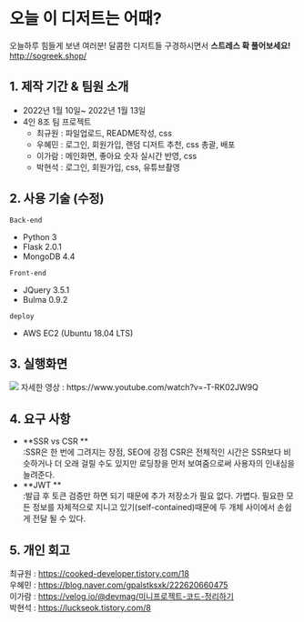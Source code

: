 # 오늘 이 디저트는 어때?
오늘하루 힘들게 보낸 여러분! 
달콤한 디저트들 구경하시면서  **스트레스 확 풀어보세요!**   
http://sogreek.shop/

## 1. 제작 기간 & 팀원 소개
- 2022년 1월 10일~ 2022년 1월 13일
- 4인 8조 팀 프로젝트
  + 최규원 : 파일업로드, README작성, css
  + 우혜민 : 로그인, 회원가입, 랜덤 디저트 추천, css 총괄, 배포
  + 이가람 : 메인화면, 좋아요 숫자 실시간 반영, css
  + 박현석 : 로그인, 회원가입, css, 유튜브촬영

## 2. 사용 기술 (수정)
`Back-end`
- Python 3
- Flask 2.0.1
- MongoDB 4.4


`Front-end`
- JQuery 3.5.1
- Bulma 0.9.2


`deploy`
- AWS EC2 (Ubuntu 18.04 LTS)

## 3. 실행화면
<img src="https://postfiles.pstatic.net/MjAyMjAxMTNfOSAg/MDAxNjQyMDUzODk0MzQ4.wbDv1nBvhgKIekGaOnbFtaCbppIoIj74sXEgx5SAbLcg.sAkV0lVDMTaYqQICnYqgxAJWM1r66cFwN6Ffvq8oW9Qg.PNG.gpalstksxk/SE-2f9bb851-090b-4428-adb7-ce61311bda93.png?type=w773">
자세한 영상 : https://www.youtube.com/watch?v=-T-RK02JW9Q<br>

## 4. 요구 사항
+ **SSR vs CSR **   
 :SSR은 한 번에 그려지는 장점, SEO에 강점
CSR은 전체적인 시간은 SSR보다 비슷하거나 더 오래 걸릴 수도 있지만 로딩창을 먼저 보여줌으로써 사용자의 인내심을 늘려준다.
+ **JWT **  
 :발급 후 토큰 검증만 하면 되기 때문에 추가 저장소가 필요 없다. 가볍다.
필요한 모든 정보를 자체적으로 지니고 있기(self-contained)때문에 두 개체 사이에서 손쉽게 전달 될 수 있다.

## 5. 개인 회고<br>
최규원 : https://cooked-developer.tistory.com/18   <br>
우혜민 : https://blog.naver.com/gpalstksxk/222620660475<br>
이가람 : https://velog.io/@devmag/미니프로젝트-코드-정리하기<br>
박현석 : https://luckseok.tistory.com/8<br>

